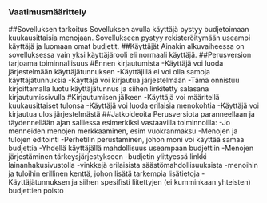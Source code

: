 ### Vaatimusmäärittely
##Sovelluksen tarkoitus
Sovelluksen avulla käyttäjä pystyy budjetoimaan kuukausittaisia menojaan. Sovellukseen pystyy rekisteröitymään useampi käyttäjä ja luomaan omat budjetit.
##Käyttäjät 
Ainakin alkuvaiheessa on sovelluksessa vain yksi käyttäjärooli eli normaali käyttäjä.
##Perusversion tarjoama toiminnallisuus
#Ennen kirjautumista
-Käyttäjä voi luoda järjestelmään käyttäjätunnuksen
-Käyttäjillä ei voi olla samoja käyttäjätunnuksia
-Käyttäjä voi kirjautua järjestelmään 
-Tämä onnistuu kirjoittamalla luotu käyttäjätunnus ja siihen linkitetty salasana kirjautumissivulla
#Kirjautumisen jälkeen
-Käyttäjä voi määritellä kuukausittaiset tulonsa
-Käyttäjä voi luoda erilaisia menokohtia
-Käyttäjä voi kirjautua ulos järjestelmästä
##Jatkoideoita
Perusversiota paranneellaan ja täydennellään ajan salliessa esimerkiksi vastaavilla toiminnoilla:
-Jo menneiden menojen merkkaaminen, esim vuokranmaksu
-Menojen ja tulojen editointi
-Perhetilin perustaminen, johon moni voi käyttää samaa budjettia
-Yhdellä käyttäjällä mahdollisuus useampaan budjettiin
-Menojen järjestäminen tärkeysjärjestykseen
-budjetin ylittyessä linkki lainanhakusivustolla
-vinkkejä erilaisista säästömahdollisuuksista
-menoihin ja tuloihin erillinen kenttä, johon lisätä tarkempia lisätietoja
-Käyttäjätunnuksen ja siihen spesifisti liitettyjen (ei kumminkaan yhteisten) budjettien poisto
